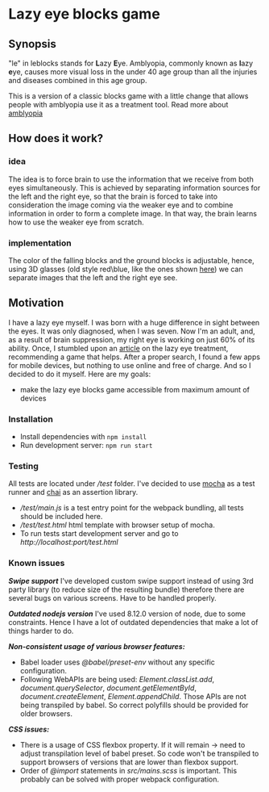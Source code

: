 # Lazy eye blocks game

## Synopsis

"le" in leblocks stands for **L**azy **E**ye. Amblyopia, commonly known as **l**azy **e**ye, causes more visual loss in the under 40 age group than all the injuries and diseases combined in this age group. 

This is a version of a classic blocks game with a little change that allows people with amblyopia use it as a treatment tool. 
Read more about [amblyopia](http://www.lazyeye.org/)

## How does it work?

### idea

The idea is to force brain to use the information that we receive from both eyes simultaneously. This is achieved by separating information sources for the left and the right eye, so that the brain is forced to take into consideration the image coming via the weaker eye and to combine information in order to form a complete image. In that way, the brain learns how to use the weaker eye from scratch.

### implementation

The color of the falling blocks and the ground blocks is adjustable, hence, using 3D glasses (old style red\blue, like the ones shown [here](https://en.wikipedia.org/wiki/Anaglyph_3D#/media/File:Anaglyph_glasses.png)) we can separate images that the left and the right eye see.

## Motivation

I have a lazy eye myself. I was born with a huge difference in sight between the eyes. It was only diagnosed, when I was seven. Now I'm an adult, and, as a result of brain suppression, my right eye is working on just 60% of its ability. Once, I stumbled upon an [article](https://www.medicalnewstoday.com/articles/259547.php) on the lazy eye treatment, recommending a game that helps. After a proper search, I found a few apps for mobile devices, but nothing to use online and free of charge. And so I decided to do it myself. Here are my goals:
 - make the lazy eye blocks game accessible from maximum amount of devices

### Installation
* Install dependencies with ```npm install```
* Run development server: ```npm run start```

### Testing
All tests are located under */test* folder. I've decided to use [mocha](https://mochajs.org/) as a test runner and [chai](https://www.chaijs.com/) as an assertion library.
* */test/main.js* is a test entry point for the webpack bundling, all tests should be included here.
* */test/test.html* html template with browser setup of mocha.
* To run tests start development server and go to *http://localhost:port/test.html*

### Known issues

***Swipe support***
I've developed custom swipe support instead of using
3rd party library (to reduce size of the resulting bundle) therefore there are
several bugs on various screens. Have to be handled properly.

***Outdated nodejs version***
I've used 8.12.0 version of node, due to some constraints. Hence I have a lot of outdated dependencies that make a lot of things harder to do.

***Non-consistent usage of various browser features:***
* Babel loader uses *@babel/preset-env* without any specific configuration.
* Following WebAPIs are being used: *Element.classList.add*, *document.querySelector*, *document.getElementById*, *document.createElement*, *Element.appendChild*. Those APIs are not being transpiled by babel. So correct polyfills should be provided for older browsers.

***CSS issues:***
* There is a usage of CSS flexbox property. If it will remain -> need to adjust transpilation level of babel preset. So code won't be transpiled to support browsers of versions that are lower than flexbox support.
* Order of *@import* statements in *src/mains.scss* is important. This probably can be solved with proper webpack configuration.
